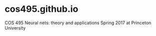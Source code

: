 # cos495.github.io
COS 495 Neural nets: theory and applications
Spring 2017 at Princeton University
